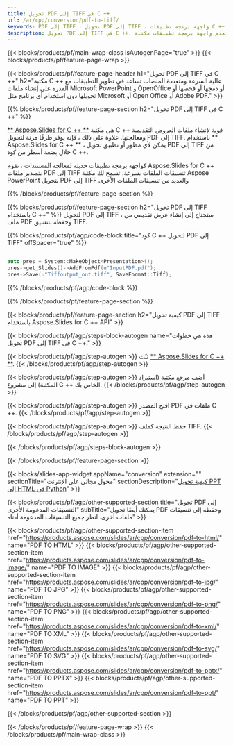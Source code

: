 ```yaml
---
title: تحويل PDF إلى TIFF في C ++
url: /ar/cpp/conversion/pdf-to-tiff/
keywords: PDF إلى TIFF ، تحويل PDF إلى TIFF ، واجهة برمجة تطبيقات C ++ ، مكتبة C ++ ، PDF ، TIFF
description: تحويل PDF إلى TIFF في C ++. استخدم واجهة برمجة تطبيقات مكتبة C ++ لتحويل ملفات PDF إلى TIFF
---
```


{{< blocks/products/pf/main-wrap-class isAutogenPage="true" >}}
{{< blocks/products/pf/feature-page-wrap >}}

{{< blocks/products/pf/feature-page-header h1="تحويل PDF إلى TIFF في C ++" h2="مكتبة C ++ عالية السرعة ومتعددة المنصات تساعد في تطوير التطبيقات مع القدرة على إنشاء ملفات Microsoft PowerPoint و OpenOffice أو دمجها أو فحصها أو تحويلها دون استخدام أي برنامج مثل Microsoft أو Open Office أو Adobe PDF." >}}

{{% blocks/products/pf/feature-page-section h2="تحويل PDF إلى TIFF في C ++" %}}

[** Aspose.Slides for C ++ **](https://products.aspose.com/slides/ar/cpp/) هي مكتبة C ++ قوية لإنشاء ملفات العروض التقديمية ومعالجتها. علاوة على ذلك ، فإنه يوفر طرقًا مرنة لتحويل PDF إلى TIFF. باستخدام ** Aspose.Slides for C ++ ** ، يمكن لأي مطور أو تطبيق تحويل PDF إلى TIFF من خلال بضعة أسطر من كود C ++.

كواجهة برمجة تطبيقات حديثة لمعالجة المستندات ، تقوم Aspose.Slides for C ++ بتصدير ملفات PDF إلى TIFF تنسيقات الملفات بسرعة. تسمح لك مكتبة Aspose PowerPoint بتحويل PDF إلى TIFF والعديد من تنسيقات الملفات الأخرى

{{% /blocks/products/pf/feature-page-section %}}

{{% blocks/products/pf/feature-page-section  h2="تحويل PDF إلى TIFF باستخدام C ++" %}}
لتحويل PDF إلى TIFF ، ستحتاج إلى إنشاء عرض تقديمي من ملف PDF وحفظه بتنسيق TIFF.

{{% blocks/products/pf/agp/code-block title="كود C ++ لتحويل PDF إلى TIFF" offSpacer="true" %}}

```cpp

auto pres = System::MakeObject<Presentation>();
pres->get_Slides()->AddFromPdf(u"InputPDF.pdf");
pres->Save(u"Tiffoutput_out.tiff", SaveFormat::Tiff);

```


{{% /blocks/products/pf/agp/code-block %}}

{{% /blocks/products/pf/feature-page-section %}}

{{< blocks/products/pf/feature-page-section  h2="كيفية تحويل PDF إلى TIFF باستخدام Aspose.Slides for C ++ API" >}}

{{< blocks/products/pf/agp/steps-block-autogen name="هذه هي خطوات تحويل PDF إلى TIFF في C ++." >}}

{{< blocks/products/pf/agp/step-autogen >}}
ثبّت [** Aspose.Slides for C ++ **](https://products.aspose.com/slides/ar/cpp/).
{{< /blocks/products/pf/agp/step-autogen >}}

{{< blocks/products/pf/agp/step-autogen >}}
أضف مرجع مكتبة (استيراد المكتبة) إلى مشروع C ++ الخاص بك.
{{< /blocks/products/pf/agp/step-autogen >}}

{{< blocks/products/pf/agp/step-autogen >}}
افتح المصدر PDF ملفات في C ++.
{{< /blocks/products/pf/agp/step-autogen >}}

{{< blocks/products/pf/agp/step-autogen >}}
حفظ النتيجة كملف TIFF.
{{< /blocks/products/pf/agp/step-autogen >}}

{{< /blocks/products/pf/agp/steps-block-autogen >}}

{{< /blocks/products/pf/feature-page-section >}}

{{< blocks/slides-app-widget  appName="conversion" extension="" sectionTitle="محول مجاني على الإنترنت" sectionDescription="[كيفية تحويل PPT إلى HTML في Python](https://products.aspose.com/slides/ar/python-net/conversion/ppt-to-html/)" >}}

{{< blocks/products/pf/agp/other-supported-section title="تحويل PDF إلى التنسيقات المدعومة الأخرى" subTitle="يمكنك أيضًا تحويل PDF وحفظه إلى تنسيقات ملفات أخرى. انظر جميع التنسيقات المدعومة أدناه" >}}

{{< blocks/products/pf/agp/other-supported-section-item href="https://products.aspose.com/slides/ar/cpp/conversion/pdf-to-html/" name="PDF TO HTML" >}}
{{< blocks/products/pf/agp/other-supported-section-item href="https://products.aspose.com/slides/ar/cpp/conversion/pdf-to-image/" name="PDF TO IMAGE" >}}
{{< blocks/products/pf/agp/other-supported-section-item href="https://products.aspose.com/slides/ar/cpp/conversion/pdf-to-jpg/" name="PDF TO JPG" >}}
{{< blocks/products/pf/agp/other-supported-section-item href="https://products.aspose.com/slides/ar/cpp/conversion/pdf-to-png/" name="PDF TO PNG" >}}
{{< blocks/products/pf/agp/other-supported-section-item href="https://products.aspose.com/slides/ar/cpp/conversion/pdf-to-xml/" name="PDF TO XML" >}}
{{< blocks/products/pf/agp/other-supported-section-item href="https://products.aspose.com/slides/ar/cpp/conversion/pdf-to-svg/" name="PDF TO SVG" >}}
{{< blocks/products/pf/agp/other-supported-section-item href="https://products.aspose.com/slides/ar/cpp/conversion/pdf-to-pptx/" name="PDF TO PPTX" >}}
{{< blocks/products/pf/agp/other-supported-section-item href="https://products.aspose.com/slides/ar/cpp/conversion/pdf-to-ppt/" name="PDF TO PPT" >}}


{{< /blocks/products/pf/agp/other-supported-section >}}

{{< /blocks/products/pf/feature-page-wrap >}}
{{< /blocks/products/pf/main-wrap-class >}}